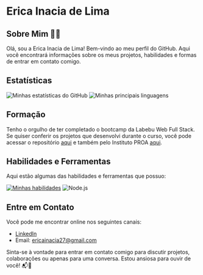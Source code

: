 # Erica Inacia de Lima

## Sobre Mim 👋😊

Olá, sou a Erica Inacia de Lima! Bem-vindo ao meu perfil do GitHub. Aqui você encontrará informações sobre os meus projetos, habilidades e formas de entrar em contato comigo.

## Estatísticas

![Minhas estatísticas do GitHub](https://github-readme-stats.vercel.app/api?username=EricaInaciadeLima&count_private=true&show_icons=true&theme=radical)
![Minhas principais linguagens](https://github-readme-stats.vercel.app/api/top-langs/?username=EricaInaciadeLima&layout=compact&theme=radical)

## Formação

Tenho o orgulho de ter completado o bootcamp da Labebu Web Full Stack. Se quiser conferir os projetos que desenvolvi durante o curso, você pode acessar o repositório [aqui](https://github.com/future4code/silveira-Erica-Lima) e também pelo Instituto PROA [aqui](https://github.com/NutriAcess?tab=repositories).

## Habilidades e Ferramentas

Aqui estão algumas das habilidades e ferramentas que possuo:

[![Minhas habilidades](https://skills.thijs.gg/icons?i=html,css,js,react,typescript,figma,mysql,java,aws,postman,vscode,spring,js)](https://skills.thijs.gg)
![Node.js](https://user-images.githubusercontent.com/98967783/174184534-9727d9d9-fac9-412e-8ceb-652c72028300.png)

## Entre em Contato

Você pode me encontrar online nos seguintes canais:

- [LinkedIn](https://www.linkedin.com/in/erica-inacia-82b7b7206/)
- Email: ericainacia27@gmail.com

Sinta-se à vontade para entrar em contato comigo para discutir projetos, colaborações ou apenas para uma conversa. Estou ansiosa para ouvir de você! 📬🌟

